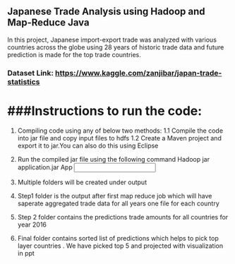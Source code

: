## Japanese Trade Analysis using Hadoop and Map-Reduce Java

In this project, Japanese import-export trade was analyzed with various countries across the globe using 28 years of historic trade data and future prediction is made for the top trade countries.

### Dataset Link: https://www.kaggle.com/zanjibar/japan-trade-statistics

###Instructions to run the code:
===============================

1. Compiling code using any of below two methods: 
   1.1 Compile the code into jar file and copy input files to hdfs 
   1.2 Create a Maven project and export it to jar.You can also do this using Eclipse

2. Run the compiled jar file using the following command 
Hadoop jar application.jar App <input files locations> <output files location>

3. Multiple folders will be created under output

4. Step1 folder is the output after first map reduce job which will have saperate aggregated trade data for all years one file for each country 

5. Step 2 folder contains the predictions trade amounts for all countries for year 2016

6. Final folder contains sorted list of predictions which helps to pick top layer countries . We have picked top 5 and projected with visualization in ppt
